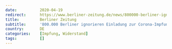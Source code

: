 ```yaml
---
date:          2020-04-19
redirect:      https://www.berliner-zeitung.de/news/800000-berliner-ignorieren-einladung-zur-corona-impfung-li.153666
title:         Berliner Zeitung
subtitle:      '800.000 Berliner ignorieren Einladung zur Corona-Impfung'
country:       DE
categories:    [Impfung, Widerstand]
tags:          []
---
```

